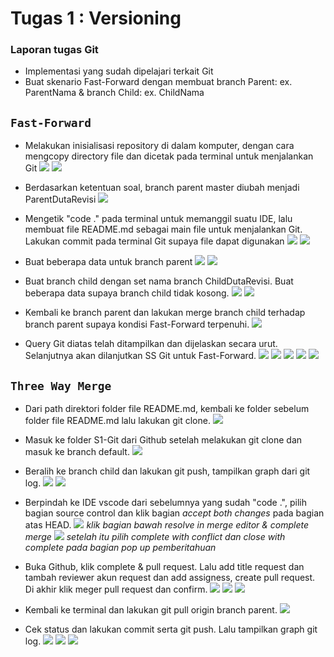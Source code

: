 # **Tugas 1 : Versioning**

### Laporan tugas Git
- Implementasi yang sudah dipelajari terkait Git
- Buat skenario Fast-Forward dengan membuat branch Parent: ex. ParentNama & branch Child: ex. ChildNama

## `Fast-Forward`
- Melakukan inisialisasi repository di dalam komputer, dengan cara mengcopy directory file dan dicetak pada terminal untuk menjalankan Git
![](img/ssFolder.png)
![](img/init.png)

- Berdasarkan ketentuan soal, branch parent master diubah menjadi ParentDutaRevisi
![](img/branch_parent.png)


- Mengetik "code ." pada terminal untuk memanggil suatu IDE, lalu membuat file README.md sebagai main file untuk menjalankan Git. Lakukan commit pada terminal Git supaya file dapat digunakan
![](img/runFileGit.png)
![](img/IDE.png)

- Buat beberapa data untuk branch parent
![](img/data1_parent.png)
![](img/data1_parentGit.png)

- Buat branch child dengan set nama branch ChildDutaRevisi. Buat beberapa data supaya branch child tidak kosong.
![](img/data1_child.png)
![](img/data1_childGit.png)

- Kembali ke branch parent dan lakukan merge branch child terhadap branch parent supaya kondisi Fast-Forward terpenuhi.
 ![](img/mergeFF.png)

- Query Git diatas telah ditampilkan dan dijelaskan secara urut. Selanjutnya akan dilanjutkan SS Git untuk Fast-Forward.
![](img/finalGit.png)
![](img/git_remote1.png)
![](img/git_pushParent.png)
![](img/git_pushChild.png)
![](img/add_image.png)


## `Three Way Merge`
- Dari path direktori folder file README.md, kembali ke folder sebelum folder file README.md lalu lakukan git clone.
![](img/git_clone.png)

- Masuk ke folder S1-Git dari Github setelah melakukan git clone dan masuk ke branch default.
![](img/branch_default.png)

- Beralih ke branch child dan lakukan git push, tampilkan graph dari git log.
![](img/pindah_BranchChild.png.png)
![](img/graphsAwal.png)

- Berpindah ke IDE vscode dari sebelumnya yang sudah "code .", pilih bagian source control dan klik bagian *accept both changes* pada bagian atas HEAD.
![](img/sc_vscode.png)
*klik bagian bawah resolve in merge editor & complete merge*
![](img/sc_vscode2.png)
*setelah itu pilih complete with conflict dan close with complete pada bagian pop up pemberitahuan*

- Buka Github, klik complete & pull request. Lalu add title request dan tambah reviewer akun request dan add assigness, create pull request. Di akhir klik meger pull request dan confirm.
![](img/Github1.png)
![](img/Github2.png)
![](img/Github3.png)

- Kembali ke terminal dan lakukan git pull origin branch parent.
![](img/gitpull_origin.png)

- Cek status dan lakukan commit serta git push. Lalu tampilkan graph git log.
![](img/cek_status.png)
![](img/commit_gitPush.png)
![](img/graphsAkhir.png)
